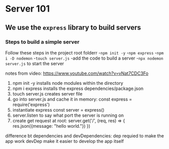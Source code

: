 # Server 101
## We use the `express` library to build servers

### Steps to build a simple server
Follow these steps in the project root folderr
-`npm init -y`
-`npm express`
-`npm i -D nodemon`
-`touch server.js`
-add the code to build a server
-`npx nodemon server.js` to start the server


notes from video:
https://www.youtube.com/watch?v=vNat7CDC3Fo

1. npm init -y installs node modules within the directory
2. npm i express installs the express dependencies/package.json
3. touch server.js creates server file
4. go into server.js and cache it in memory: const express = require('express')
5. instantiate express const server = express()
6. server.listen to say what port the server is running on 
7. create get request at root: server.get('/', (req, res) => {
    res.json({message: "hello world."}) })


difference bt dependencies and devDependencies:
    dep requied to make the app work 
    devDep make it easier to develop the app itself